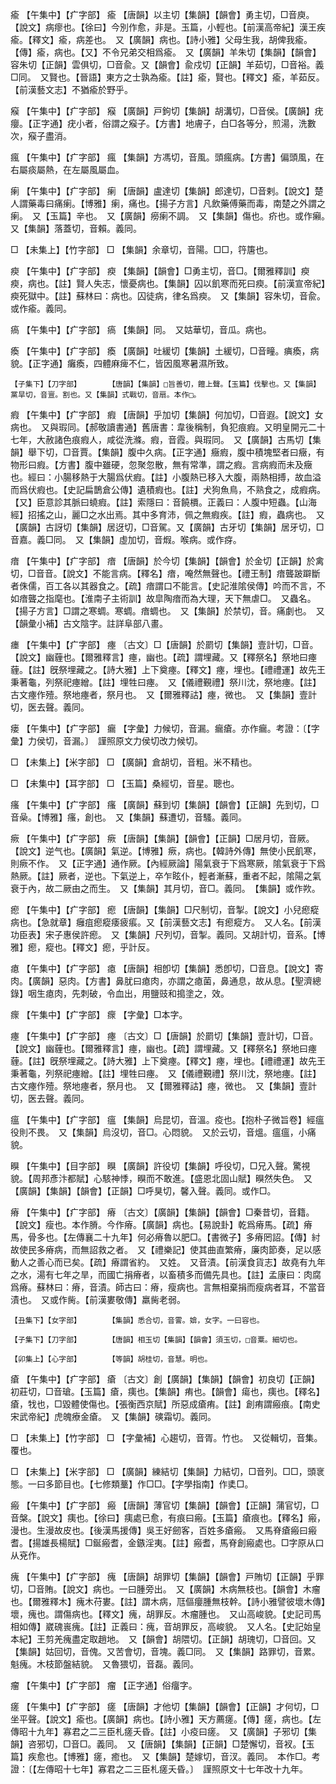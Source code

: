 <!-- { "loadSidebar": true } -->
瘉	【午集中】【疒字部】	瘉	【唐韻】以主切【集韻】【韻會】勇主切，□音庾。【說文】病瘳也。【徐曰】今別作愈，非是。玉篇，小輕也。【前漢高帝紀】漢王疾瘉。【釋文】瘉，病差也。　又【廣韻】病也。【詩小雅】父母生我，胡俾我瘉。【傳】瘉，病也。【又】不令兄弟交相爲瘉。　又【廣韻】羊朱切【集韻】【韻會】容朱切【正韻】雲俱切，□音兪。又【韻會】兪戍切【正韻】羊茹切，□音裕。義□同。　又賢也。【晉語】東方之士孰為瘉。【註】瘉，賢也。【釋文】瘉，羊茹反。【前漢藝文志】不猶瘉於野乎。

瘊	【午集中】【疒字部】	瘊	【廣韻】戸鉤切【集韻】胡溝切，□音侯。【廣韻】疣癭。【正字通】疣小者，俗謂之瘊子。【方書】地膚子，白□各等分，煎湯，洗數次，瘊子盡消。

瘋	【午集中】【疒字部】	瘋	【集韻】方馮切，音風。頭瘋病。【方書】偏頭風，在右屬痰屬熱，在左屬風屬血。

瘌	【午集中】【疒字部】	瘌	【唐韻】盧達切【集韻】郎達切，□音剌。【說文】楚人謂藥毒曰痛瘌。【博雅】瘌，痛也。【揚子方言】凡飲藥傅藥而毒，南楚之外謂之瘌。　又【玉篇】辛也。　又【廣韻】癆瘌不調。　又【集韻】傷也。疥也。或作癩。　又【集韻】落蓋切，音賴。義同。

□	【未集上】【竹字部】	□	【集韻】余章切，音陽。□□，筕篖也。

瘐	【午集中】【疒字部】	瘐	【集韻】【韻會】□勇主切，音□。【爾雅釋訓】瘐瘐，病也。【註】賢人失志，懷憂病也。【集韻】囚以飢寒而死曰瘐。【前漢宣帝紀】瘐死獄中。【註】蘇林曰：病也。囚徒病，律名爲瘐。　又【集韻】容朱切，音兪。或作瘉。義同。

瘑	【午集中】【疒字部】	瘑	【集韻】同。　又姑華切，音瓜。病也。

瘓	【午集中】【疒字部】	瘓	【廣韻】吐緩切【集韻】土緩切，□音疃。痶瘓，病貌。【正字通】癱瘓，四體麻痺不仁，皆因風寒暑濕所致。

	【子集下】【刀字部】		【唐韻】【集韻】□旨善切，饘上聲。【玉篇】伐擊也。又【集韻】黨旱切，音亶。割也。又【集韻】式戰切，音扇。本作□。

瘕	【午集中】【疒字部】	瘕	【唐韻】乎加切【集韻】何加切，□音遐。【說文】女病也。　又與瑕同。【郝敬讀書通】舊唐書：韋後稱制，負犯痕瘕。又明皇開元二十七年，大赦諸色痕瘕人，咸從洗滌。瘕，音霞。與瑕同。　又【廣韻】古馬切【集韻】舉下切，□音賈。【集韻】腹中久病。【正字通】癥瘕，腹中積塊堅者曰癥，有物形曰瘕。【方書】腹中雖硬，忽聚忽散，無有常準，謂之瘕。言病瘕而未及癥也。經曰：小腸移熱于大腸爲伏瘕。【註】小腹熱已移入大腹，兩熱相搏，故血溢而爲伏瘕也。【史記扁鵲倉公傳】遺積瘕也。【註】犬狗魚鳥，不熟食之，成瘕病。【又】臣意診其脈曰蟯瘕。【註】索隱曰：音饒檟。正義曰：人腹中短蟲。【山海經】招搖之山，麗□之水出焉。其中多育沛，佩之無瘕疾。【註】瘕，蟲病也。　又【廣韻】古訝切【集韻】居迓切，□音駕。又【廣韻】古牙切【集韻】居牙切，□音嘉。義□同。　又【集韻】虛加切，音煆。喉病。或作疨。

瘖	【午集中】【疒字部】	瘖	【唐韻】於今切【集韻】【韻會】於金切【正韻】於禽切，□音音。【說文】不能言病。【釋名】瘖，唵然無聲也。【禮王制】瘖聾跛躃斷者侏儒，百工各以其器食之。【疏】瘖謂口不能言。【史記淮隂侯傳】吟而不言，不如瘖聾之指麾也。【淮南子主術訓】故皐陶瘖而為大理，天下無虐□。　又蟲名。【揚子方言】□謂之寒蜩。寒蜩。瘖蜩也。　又【集韻】於禁切，音。痛劇也。　又【韻彙小補】古文陰字。註詳阜部八畫。

瘗	【午集中】【疒字部】	瘞	〔古文〕□【唐韻】於罽切【集韻】壹計切，□音。【說文】幽薶也。【爾雅釋言】瘞，幽也。【疏】謂埋藏。又【釋祭名】祭地曰瘞薶。【註】旣祭埋藏之。【詩大雅】上下奠瘞。【釋文】瘞，埋也。【禮禮運】故先王秉著龜，列祭祀瘞繒。【註】埋牲曰瘞。　又【儀禮覲禮】祭川沈，祭地瘞。【註】古文瘞作殪。祭地瘞者，祭月也。　又【爾雅釋詁】瘞，微也。　又【集韻】壹計切，医去聲。義同。

瘘	【午集中】【疒字部】	瘺	【字彙】力候切，音漏。瘺瘡。亦作瘺。考證：〔【字彙】力侯切，音漏。〕　謹照原文力侯切改力候切。 

□	【未集上】【米字部】	□	【廣韻】倉胡切，音粗。米不精也。

□	【未集中】【耳字部】	□	【玉篇】桑經切，音星。聰也。

瘙	【午集中】【疒字部】	瘙	【廣韻】蘇到切【集韻】【韻會】【正韻】先到切，□音喿。【博雅】瘙，創也。　又【集韻】蘇遭切，音騷。義同。

瘚	【午集中】【疒字部】	瘚	【唐韻】【集韻】【韻會】【正韻】□居月切，音厥。【說文】逆气也。【廣韻】氣逆。【博雅】瘚，病也。【韓詩外傳】無使小民飢寒，則瘚不作。　又【正字通】通作厥。【內經厥論】陽氣衰于下爲寒厥，隂氣衰于下爲熱厥。【註】厥者，逆也。下氣逆上，卒乍眩仆，輕者漸蘇，重者不起，隂陽之氣衰于內，故二厥由之而生。　又【集韻】其月切，音□。義同。　【集韻】或作欮。

瘛	【午集中】【疒字部】	瘛	【唐韻】【集韻】□尺制切，音掣。【說文】小兒瘛瘲病也。【急就章】癰疽瘛瘲痿疲痮。又【前漢藝文志】有瘛瘲方。　又人名。【前漢功臣表】宋子惠侯許瘛。　又【集韻】尺列切，音掣。義同。又胡計切，音系。【博雅】瘛，瘲也。【釋文】瘛，乎計反。

瘜	【午集中】【疒字部】	瘜	【唐韻】相卽切【集韻】悉卽切，□音息。【說文】寄肉。【廣韻】惡肉。【方書】鼻肬曰瘜肉，亦謂之瘜菌，鼻通息，故从息。【聖濟總錄】咽生瘜肉，先刺破，令血出，用鹽豉和搗塗之，效。

瘝	【午集中】【疒字部】	瘝	【字彙】□本字。

瘞	【午集中】【疒字部】	瘞	〔古文〕□【唐韻】於罽切【集韻】壹計切，□音。【說文】幽薶也。【爾雅釋言】瘞，幽也。【疏】謂埋藏。又【釋祭名】祭地曰瘞薶。【註】旣祭埋藏之。【詩大雅】上下奠瘞。【釋文】瘞，埋也。【禮禮運】故先王秉著龜，列祭祀瘞繒。【註】埋牲曰瘞。　又【儀禮覲禮】祭川沈，祭地瘞。【註】古文瘞作殪。祭地瘞者，祭月也。　又【爾雅釋詁】瘞，微也。　又【集韻】壹計切，医去聲。義同。

瘟	【午集中】【疒字部】	瘟	【集韻】烏昆切，音溫。疫也。【抱朴子微旨卷】經瘟役則不畏。　又【集韻】烏沒切，音□。心悶貌。　又於云切，音熅。瘟瘟，小痛貌。

瞁	【午集中】【目字部】	瞁	【廣韻】許役切【集韻】呼役切，□兄入聲。驚視貌。【周邦彥汴都賦】心駭神悸，瞁而不敢進。【盛恩北固山賦】瞁然失色。　又【廣韻】【集韻】【韻會】【正韻】□呼狊切，馨入聲。義同。或作□。

瘠	【午集中】【疒字部】	瘠	〔古文〕【廣韻】【集韻】【韻會】□秦昔切，音籍。【說文】瘦也。本作膌。今作瘠。【廣韻】病也。【易說卦】乾爲瘠馬。【疏】瘠馬，骨多也。【左傳襄二十九年】何必瘠魯以肥□。【書微子】多瘠罔詔。【傳】紂故使民多瘠病，而無詔救之者。　又【禮樂記】使其曲直繁瘠，廉肉節奏，足以感動人之善心而已矣。【疏】瘠謂省約。　又姓。　又音漬。【前漢食貨志】故堯有九年之水，湯有七年之旱，而國亡捐瘠者，以畜積多而備先具也。【註】孟康曰：肉腐爲瘠。蘇林曰：瘠，音漬。師古曰：瘠，瘦病也。言無相棄捐而瘦病者耳，不當音漬也。　又或作胔。【前漢婁敬傳】羸胔老弱。

	【丑集下】【女字部】		【集韻】悉合切，音霅。媕，女字。一曰容也。

	【子集下】【刀字部】		【唐韻】相玉切【集韻】【韻會】須玉切，□音粟。細切也。

	【卯集上】【心字部】		【等韻】胡桂切，音慧。明也。

瘡	【午集中】【疒字部】	瘡	〔古文〕創【廣韻】【集韻】【韻會】初良切【正韻】初莊切，□音瑲。【玉篇】瘡，痍也。【集韻】痏也。【韻會】瘍也，痍也。【釋名】瘡，牫也，□毀體使傷也。【張衡西京賦】所惡成瘡痏。【註】創痏謂瘢痕。【南史宋武帝紀】虎魄療金瘡。　又【集韻】磢霜切。義同。

□	【未集上】【竹字部】	□	【字彙補】心趨切，音胥。竹也。　又從輯切，音集。覆也。

□	【未集上】【米字部】	□	【廣韻】練結切【集韻】力結切，□音列。□□，頭衺態。一曰多節目也。【七修類藳】作□□。【字學指南】作奊□。

瘢	【午集中】【疒字部】	瘢	【唐韻】薄官切【集韻】【韻會】【正韻】蒲官切，□音槃。【說文】痍也。【徐曰】痍處已愈，有痕曰瘢。【玉篇】瘡痕也。【釋名】瘢，漫也。生漫故皮也。【後漢馬援傳】吳王好劒客，百姓多瘡瘢。　又馬脊瘡瘢曰瘢耆。【揚雄長楊賦】□鋋瘢耆，金鏃淫夷。【註】瘢耆，馬脊創瘢處也。□字原从口从兗作。

瘣	【午集中】【疒字部】	瘣	【唐韻】胡罪切【集韻】【韻會】戸賄切【正韻】乎罪切，□音賄。【說文】病也。一曰腫旁出。　又【廣韻】木病無枝也。【韻會】木瘤也。【爾雅釋木】瘣木苻婁。【註】謂木病，尫傴癭腫無枝幹。【詩小雅譬彼壞木傳】壞，瘣也。謂傷病也。【釋文】瘣，胡罪反。木瘤腫也。　又山高峻貌。【史記司馬相如傳】崴磈嵔瘣。【註】正義曰：瘣，音胡罪反，高峻貌。　又人名。【史記始皇本紀】王剪羌瘣盡定取趙地。　又【韻會】胡隈切。【正韻】胡瑰切，□音回。又【集韻】姑回切，音傀。又苦會切，音塊。義□同。　又【集韻】路罪切，音累。魁瘣。木枝節盤結貌。　又魯猥切，音磊。義同。

瘤	【午集中】【疒字部】	瘤	【正字通】俗癅字。

瘥	【午集中】【疒字部】	瘥	【唐韻】才他切【集韻】【韻會】【正韻】才何切，□坐平聲。【說文】瘉也。【廣韻】病也。【詩小雅】天方薦瘥。【傳】瘥，病也。【左傳昭十九年】寡君之二三臣札瘥夭昏。【註】小疫曰瘥。　又【廣韻】子邪切【集韻】咨邪切，□音□。義同。　又【唐韻】【集韻】【正韻】□楚懈切，音衩。【玉篇】疾愈也。【博雅】瘥，癒也。　又【集韻】楚嫁切，音汊。義同。　本作□。考證：〔【左傳昭十七年】寡君之二三臣札瘥夭昏。〕　謹照原文十七年改十九年。 

